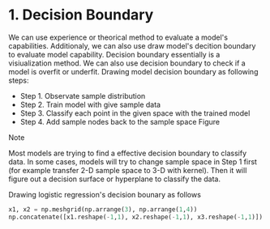 # 1. Decision Boundary
We can use experience or theorical method to evaluate a model's capabilities. Additionaly, we can also use draw model's decition boundary to evaluate model capability.
Decision boundary essentially is a visiualization method. We can also use decision boundary to check if a model is overfit or underfit. Drawing model decision boundary as following steps:
- Step 1. Observate sample distribution
- Step 2. Train model with give sample data
- Step 3. Classify each point in the given space with the trained model
- Step 4. Add sample nodes back to the sample space
Figure

> [!NOTE]
> Most models are trying to find a effective decision boundary to classify data. In some cases, models will try to change sample space in Step 1 first (for example transfer 2-D sample space to 3-D with kernel). Then it will figure out a decision surface or hyperplane to classify the data.

Drawing logistic regression's decision bounary as follows
```python
x1, x2 = np.meshgrid(np.arrange(3), np.arrange(1,4))
np.concatenate([x1.reshape(-1,1), x2.reshape(-1,1), x3.reshape(-1,1)])
```




















